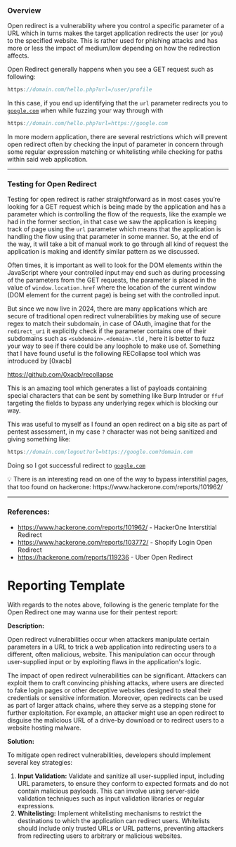 ### Overview

Open redirect is a vulnerability where you control a specific parameter of a URL which in turns makes the target application redirects the user (or you) to the specified website. This is rather used for phishing attacks and has more or less the impact of medium/low depending on how the redirection affects. 

Open Redirect generally happens when you see a GET request such as following:

```java
https://domain.com/hello.php?url=/user/profile
```

In this case, if you end up identifying that  the `url` parameter redirects you to [`google.com`](http://google.com) when while fuzzing your way through with

```java
https://domain.com/hello.php?url=https://google.com
```

In more modern application, there are several restrictions which will prevent open redirect often by checking the input of parameter in concern through some regular expression matching or whitelisting while checking for paths within said web application.

---

### Testing for Open Redirect

Testing for open redirect is rather straightforward as in most cases you’re looking for a GET request which is being made by the application and has a parameter which is controlling the flow of the requests, like the example we had in the former section, in that case we saw the application is keeping track of page using the `url` parameter which means that the application is handling the flow using that parameter in some manner. So, at the end of the way, it will take a bit of manual work to go through all kind of request the application is making and identify similar pattern as we discussed.

Often times, it is important as well to look for the DOM elements within the JavaScript where your controlled input may end such as during processing of the parameters from the GET requests, the parameter is placed in the value of `window.location.href` where the location of the current window (DOM element for the current page) is being set with the controlled input.

But since we now live in 2024, there are many applications which are secure of traditional open redirect vulnerabilities by making use of secure regex to match their subdomain, in case of OAuth, imagine that for the `redirect_uri` it explicitly check if the parameter contains one of their subdomains such as `<subdomain>.<domain>.tld` , here it is better to fuzz your way to see if there could be any loophole to make use of. Something that I have found useful is the following RECollapse tool which was introduced by [0xacb]

https://github.com/0xacb/recollapse

This is an amazing tool which generates a list of payloads containing special characters that can be sent by something like Burp Intruder or `ffuf` targeting the fields to bypass any underlying regex which is blocking our way.

This was useful to myself as I found an open redirect on a big site as part of pentest assessment, in my case `?` character was not being sanitized and giving something like:

```java
https://domain.com/logout?url=https://google.com?domain.com
```

Doing so I got successful redirect to [`google.com`](http://google.com) 

<aside>
💡 There is an interesting read on one of the way to bypass interstitial pages, that too found on hackerone:  https://www.hackerone.com/reports/101962/

</aside>

---

### References:

- https://www.hackerone.com/reports/101962/ - HackerOne Interstitial Redirect
- https://www.hackerone.com/reports/103772/ - Shopify Login Open Redirect
- https://hackerone.com/reports/119236 - Uber Open Redirect

# Reporting Template

With regards to the notes above, following is the generic template for the Open Redirect one may wanna use for their pentest report:

**Description:** 

Open redirect vulnerabilities occur when attackers manipulate certain parameters in a URL to trick a web application into redirecting users to a different, often malicious, website. This manipulation can occur through user-supplied input or by exploiting flaws in the application's logic.

The impact of open redirect vulnerabilities can be significant. Attackers can exploit them to craft convincing phishing attacks, where users are directed to fake login pages or other deceptive websites designed to steal their credentials or sensitive information. Moreover, open redirects can be used as part of larger attack chains, where they serve as a stepping stone for further exploitation. For example, an attacker might use an open redirect to disguise the malicious URL of a drive-by download or to redirect users to a website hosting malware.

**Solution:**

To mitigate open redirect vulnerabilities, developers should implement several key strategies:

1. **Input Validation:** Validate and sanitize all user-supplied input, including URL parameters, to ensure they conform to expected formats and do not contain malicious payloads. This can involve using server-side validation techniques such as input validation libraries or regular expressions.
2. **Whitelisting:** Implement whitelisting mechanisms to restrict the destinations to which the application can redirect users. Whitelists should include only trusted URLs or URL patterns, preventing attackers from redirecting users to arbitrary or malicious websites.